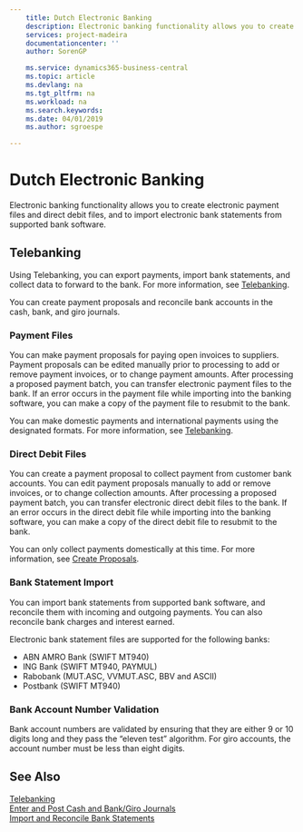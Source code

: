 ```yaml
---
    title: Dutch Electronic Banking
    description: Electronic banking functionality allows you to create electronic payment files and direct debit files, and to import electronic bank statements from supported bank software.
    services: project-madeira
    documentationcenter: ''
    author: SorenGP

    ms.service: dynamics365-business-central
    ms.topic: article
    ms.devlang: na
    ms.tgt_pltfrm: na
    ms.workload: na
    ms.search.keywords:
    ms.date: 04/01/2019
    ms.author: sgroespe

---
```

# Dutch Electronic Banking
Electronic banking functionality allows you to create electronic payment files and direct debit files, and to import electronic bank statements from supported bank software.  

## Telebanking  
Using Telebanking, you can export payments, import bank statements, and collect data to forward to the bank. For more information, see [Telebanking](telebanking.md).  

You can create payment proposals and reconcile bank accounts in the cash, bank, and giro journals.  

### Payment Files  
You can make payment proposals for paying open invoices to suppliers. Payment proposals can be edited manually prior to processing to add or remove payment invoices, or to change payment amounts. After processing a proposed payment batch, you can transfer electronic payment files to the bank. If an error occurs in the payment file while importing into the banking software, you can make a copy of the payment file to resubmit to the bank.  

You can make domestic payments and international payments using the designated formats. For more information, see [Telebanking](telebanking.md).  

### Direct Debit Files  
You can create a payment proposal to collect payment from customer bank accounts. You can edit payment proposals manually to add or remove invoices, or to change collection amounts. After processing a proposed payment batch, you can transfer electronic direct debit files to the bank. If an error occurs in the direct debit file while importing into the banking software, you can make a copy of the direct debit file to resubmit to the bank.  

You can only collect payments domestically at this time. For more information, see [Create Proposals](how-to-create-proposals.md).  

### Bank Statement Import  
You can import bank statements from supported bank software, and reconcile them with incoming and outgoing payments. You can also reconcile bank charges and interest earned.  

Electronic bank statement files are supported for the following banks:  

- ABN AMRO Bank \(SWIFT MT940\)  
- ING Bank \(SWIFT MT940, PAYMUL\)  
- Rabobank \(MUT.ASC, VVMUT.ASC, BBV and ASCII\)  
- Postbank \(SWIFT MT940\)  

### Bank Account Number Validation  
Bank account numbers are validated by ensuring that they are either 9 or 10 digits long and they pass the “eleven test” algorithm. For giro accounts, the account number must be less than eight digits.  

## See Also  
[Telebanking](telebanking.md)   
[Enter and Post Cash and Bank/Giro Journals](how-to-enter-and-post-cash-and-bank-or-giro-journals.md)     
[Import and Reconcile Bank Statements](how-to-import-and-reconcile-bank-statements.md)
